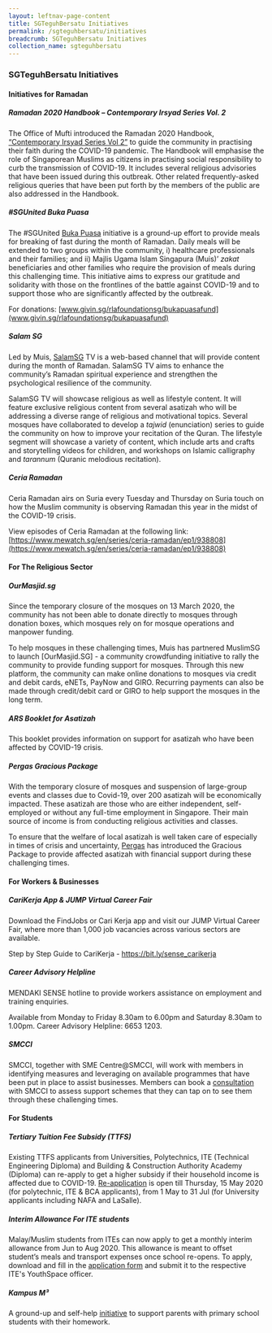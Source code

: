 ```yaml
---
layout: leftnav-page-content
title: SGTeguhBersatu Initiatives
permalink: /sgteguhbersatu/initiatives
breadcrumb: SGTeguhBersatu Initiatives
collection_name: sgteguhbersatu
---
```


### **SGTeguhBersatu Initiatives**

#### **Initiatives for Ramadan**

##### **Ramadan 2020 Handbook – Contemporary Irsyad Series Vol. 2**
The Office of Mufti introduced the Ramadan 2020 Handbook, [“Contemporary Irsyad Series Vol 2”](www.muis.gov.sg/officeofthemufti/irsyad) to guide the community in practising their faith during the COVID-19 pandemic. The Handbook will emphasise the role of Singaporean Muslims as citizens in practising social responsibility to curb the transmission of COVID-19. It includes several religious advisories that have been issued during this outbreak. Other related frequently-asked religious queries that have been put forth by the members of the public are also addressed in the Handbook.

##### **#SGUnited Buka Puasa**
The #SGUnited [Buka Puasa](www.bukapuasa.sg) initiative is a ground-up effort to provide meals for breaking of fast during the month of Ramadan. Daily meals will be extended to two groups within the community, i) healthcare professionals and their families; and ii) Majlis Ugama Islam Singapura (Muis)’ *zakat* beneficiaries and other families who require the provision of meals during this challenging time. This initiative aims to express our gratitude and solidarity with those on the frontlines of the battle against COVID-19 and to support those who are significantly affected by the outbreak.

For donations: [www.givin.sg/rlafoundationsg/bukapuasafund](www.givin.sg/rlafoundationsg/bukapuasafund)

##### **Salam SG**
Led by Muis, [SalamSG](www.go.gov.sg/salamsg) TV is a web-based channel that will provide content during the month of Ramadan. SalamSG TV aims to enhance the community’s Ramadan spiritual experience and strengthen the psychological resilience of the community. 

SalamSG TV will showcase religious as well as lifestyle content. It will feature exclusive religious content from several asatizah who will be addressing a diverse range of religious and motivational topics. Several mosques have collaborated to develop a *tajwid* (enunciation) series to guide the community on how to improve your recitation of the Quran. The lifestyle segment will showcase a variety of content, which include arts and crafts and storytelling videos for children, and workshops on Islamic calligraphy and *tarannum* (Quranic melodious recitation).

##### **Ceria Ramadan**
Ceria Ramadan airs on Suria every Tuesday and Thursday on Suria touch on how the Muslim community is observing Ramadan this year in the midst of the COVID-19 crisis. 

View episodes of Ceria Ramadan at the following link:
[https://www.mewatch.sg/en/series/ceria-ramadan/ep1/938808](https://www.mewatch.sg/en/series/ceria-ramadan/ep1/938808) 

#### **For The Religious Sector**

##### **OurMasjid.sg**
Since the temporary closure of the mosques on 13 March 2020, the community has not been able to donate directly to mosques through donation boxes, which mosques rely on for mosque operations and manpower funding. 

To help mosques in these challenging times, Muis has partnered MuslimSG to launch [OurMasjid.SG] - a community crowdfunding initiative to rally the community to provide funding support for mosques. Through this new platform, the community can make online donations to mosques via credit and debit cards, eNETs, PayNow and GIRO. Recurring payments can also be made through credit/debit card or GIRO to help support the mosques in the long term.  

##### **ARS Booklet for Asatizah**
This booklet provides information on support for asatizah who have been affected by COVID-19 crisis.

##### **Pergas Gracious Package**
With the temporary closure of mosques and suspension of large-group events and classes due to Covid-19, over 200 asatizah will be economically impacted. These asatizah are those who are either independent, self-employed or without any full-time employment in Singapore. Their main source of income is from conducting religious activities and classes.

To ensure that the welfare of local asatizah is well taken care of especially in times of crisis and uncertainty, [Pergas](https://www.pergas.org.sg/gracious-package/) has introduced  the Gracious Package to provide affected asatizah with financial support during these challenging times. 

#### **For Workers & Businesses**

##### **CariKerja App & JUMP Virtual Career Fair**
Download the FindJobs or Cari Kerja app and visit our JUMP Virtual Career Fair, where more than 1,000 job vacancies across various sectors are available. 

Step by Step Guide to CariKerja - https://bit.ly/sense_carikerja  

##### **Career Advisory Helpline**
MENDAKI SENSE hotline to provide workers assistance on employment and training enquiries. 

Available from Monday to Friday 8.30am to 6.00pm and Saturday 8.30am to 1.00pm. 
Career Advisory Helpline: 6653 1203.  

##### **SMCCI**
SMCCI, together with SME Centre@SMCCI, will work with members in identifying measures and leveraging on available programmes that have been put in place to assist businesses. Members can book a [consultation](www.smcci.org.sg/covid-19response/)  with SMCCI to assess support schemes that they can tap on to see them through these challenging times.

#### **For Students**

##### **Tertiary Tuition Fee Subsidy (TTFS)**
Existing TTFS applicants from Universities, Polytechnics, ITE (Technical Engineering Diploma) and Building & Construction Authority Academy (Diploma) can re-apply to get a higher subsidy if their household income is affected due to COVID-19.
[Re-application](https://tfas.mendaki.org.sg/TTFS/Registration/ReApplication) is open till Thursday, 15 May 2020 (for polytechnic, ITE & BCA applicants), from 1 May to 31 Jul (for University applicants including NAFA and LaSalle).

##### **Interim Allowance For ITE students**
Malay/Muslim students from ITEs can now apply to get a monthly interim allowance from Jun to Aug 2020. This allowance is meant to offset student’s meals and transport expenses once school re-opens.
To apply, download and fill in the [application form](bit.ly/InterimAllowanceApplication) and submit it to the respective ITE's YouthSpace officer.

##### **Kampus M³**
A ground-up and self-help [initiative](www.facebook.com/groups/KampusMKuasaTiga) to support parents with primary school students with their homework.
